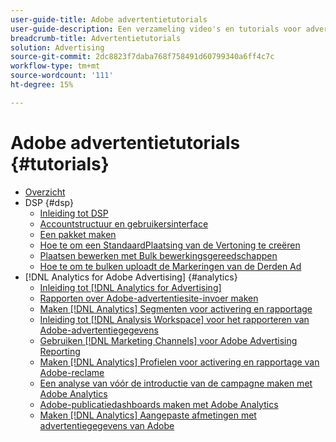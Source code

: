 ```yaml
---
user-guide-title: Adobe advertentietutorials
user-guide-description: Een verzameling video's en tutorials voor advertenties van Adobe.
breadcrumb-title: Advertentietutorials
solution: Advertising
source-git-commit: 2dc8823f7daba768f758491d60799340a6ff4c7c
workflow-type: tm+mt
source-wordcount: '111'
ht-degree: 15%

---
```



# Adobe advertentietutorials {#tutorials}

+ [Overzicht](overview.md)
+ DSP {#dsp}
   + [Inleiding tot DSP](/help/dsp/intro.md)
   + [Accountstructuur en gebruikersinterface](/help/dsp/ui.md)
   + [Een pakket maken](/help/dsp/package-create.md)
   + [Hoe te om een StandaardPlaatsing van de Vertoning te creëren](/help/dsp/placement-create.md)
   + [Plaatsen bewerken met Bulk bewerkingsgereedschappen](/help/dsp/bulk-edit-placement-tools.md)
   + [Hoe te om te bulken uploadt de Markeringen van de Derden Ad](/help/dsp/bulk-upload-third-party-ad-tags.md)
+ [!DNL Analytics for Adobe Advertising] {#analytics}
   + [Inleiding tot [!DNL Analytics for Advertising]](/help/integrations/analytics/intro-a4adc.md)
   + [Rapporten over Adobe-advertentiesite-invoer maken](/help/integrations/analytics/analytics-site-entry-a4adc.md)
   + [Maken [!DNL Analytics] Segmenten voor activering en rapportage](/help/integrations/analytics/analytics-segments-a4adc.md)
   + [Inleiding tot [!DNL Analysis Workspace] voor het rapporteren van Adobe-advertentiegegevens](/help/integrations/analytics/analytics-analysis-workspace-a4adc.md)
   + [Gebruiken [!DNL Marketing Channels] voor Adobe Advertising Reporting](/help/integrations/analytics/analytics-reporting-a4adc.md)
   + [Maken [!DNL Analytics] Profielen voor activering en rapportage van Adobe-reclame](/help/integrations/analytics/analytics-profiles-a4adc.md)
   + [Een analyse van vóór de introductie van de campagne maken met Adobe Analytics](/help/integrations/analytics/analytics-pre-launch-a4adc.md)
   + [Adobe-publicatiedashboards maken met Adobe Analytics](/help/integrations/analytics/analytics-dashboards-a4adc.md)
   + [Maken [!DNL Analytics] Aangepaste afmetingen met advertentiegegevens van Adobe](/help/integrations/analytics/analytics-custom-metrics-a4adc.md)

<!-- Add to DSP chapter once the videos are complete:
  + [How to Create a Placement](/help/dsp/placement-create.md)
  + [Placement Targeting Capabilities](/help/dsp/placement-targeting.md)
  + [Audience Libraries and Applying Behavioral Targeting](/help/dsp/audience-libraries.md)
-->

<!-- If I move the "Analytics for Advertising chapter into a larger Integrations chapter, then I'll need to set up redirects by copying a CSV file into this repo and populating it for those legacy file names. -->